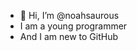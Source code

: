 - 👋 Hi, I’m @noahsaurous
- I am a young programmer
- And I am new to GitHub

<!---
noahsaurous/noahsaurous is a ✨ special ✨ repository because its `README.md` (this file) appears on your GitHub profile.
You can click the Preview link to take a look at your changes.
--->
